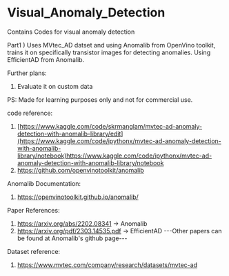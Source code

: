 # Visual_Anomaly_Detection
Contains Codes for visual anomaly detection

Part1 ) Uses MVtec_AD datset and using Anomalib from OpenVino toolkit, trains it on specifically transistor images for detecting anomalies. Using EfficientAD from Anomalib.

Further plans:
1) Evaluate it on custom data 



PS: Made for learning purposes only and not for commercial use.

code reference:
1) [https://www.kaggle.com/code/skrmanglam/mvtec-ad-anomaly-detection-with-anomalib-library/edit](https://www.kaggle.com/code/ipythonx/mvtec-ad-anomaly-detection-with-anomalib-library/notebook)https://www.kaggle.com/code/ipythonx/mvtec-ad-anomaly-detection-with-anomalib-library/notebook
2) https://github.com/openvinotoolkit/anomalib

Anomalib Documentation:
1) https://openvinotoolkit.github.io/anomalib/

Paper References:
1) https://arxiv.org/abs/2202.08341 -> Anomalib
2) https://arxiv.org/pdf/2303.14535.pdf -> EfficientAD
---Other papers can be found at Anomalib's github page---

Dataset reference: 
1) https://www.mvtec.com/company/research/datasets/mvtec-ad
